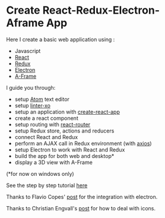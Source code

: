 # Create React-Redux-Electron-Aframe App

Here I create a basic web application using :

* Javascript
* [React](https://facebook.github.io/react/)
* [Redux](http://redux.js.org/)
* [Electron](https://electronjs.org/)
* [A-Frame](https://aframe.io/)

I guide you through:

* setup [Atom](https://atom.io/) text editor
* setup [linter-xo](https://github.com/sindresorhus/xo)
* setup an application with [create-react-app](https://github.com/facebookincubator/create-react-app)
* create a react component
* setup routing with [react-router](https://github.com/ReactTraining/react-router)
* setup Redux store, actions and reducers
* connect React and Redux
* perform an AJAX call in Redux environment (with [axios](https://github.com/axios/axios))
* setup Electron to work with React and Redux
* build the app for both web and desktop*
* display a 3D view with A-Frame

(\*for now on windows only)

See the step by step tutorial [here](https://github.com/mhebrard/react-redux-app/wiki)

Thanks to Flavio Copes' [post](https://flaviocopes.com/javascript-create-react-app-electron/) for the integration with electron.

Thanks to Christian Engvall's [post](https://www.christianengvall.se/electron-app-icons/) for how to deal with icons.
